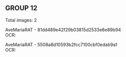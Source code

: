 ## GROUP 12
Total images: 2  

AveMariaRAT - 81dd489e42f29b03815d2533e8e89b94  
OCR:   

AveMariaRAT - 5508a8d10593b2fcc7100cbf0edab9a1  
OCR:   

